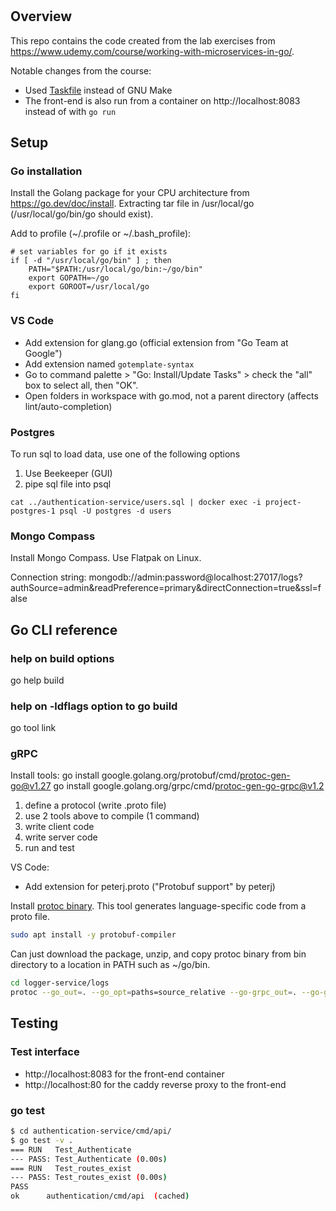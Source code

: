 #

## Overview

This repo contains the code created from the lab exercises from https://www.udemy.com/course/working-with-microservices-in-go/.

Notable changes from the course:
- Used [Taskfile](https://taskfile.dev/) instead of GNU Make
- The front-end is also run from a container on http://localhost:8083 instead of with `go run`

## Setup

### Go installation

Install the Golang package for your CPU architecture from https://go.dev/doc/install.  Extracting tar file in /usr/local/go (/usr/local/go/bin/go should exist).


Add to profile (~/.profile or ~/.bash_profile):
```
# set variables for go if it exists
if [ -d "/usr/local/go/bin" ] ; then
    PATH="$PATH:/usr/local/go/bin:~/go/bin"
    export GOPATH=~/go
    export GOROOT=/usr/local/go
fi
```

### VS Code

- Add extension for glang.go (official extension from "Go Team at Google")
- Add extension named `gotemplate-syntax`
- Go to command palette > "Go: Install/Update Tasks" > check the "all" box to select all, then "OK".
- Open folders in workspace with go.mod, not a parent directory (affects lint/auto-completion)

### Postgres

To run sql to load data, use one of the following options

1. Use Beekeeper (GUI)
2. pipe sql file into psql

```
cat ../authentication-service/users.sql | docker exec -i project-postgres-1 psql -U postgres -d users
```

### Mongo Compass

Install Mongo Compass.  Use Flatpak on Linux.

Connection string:
mongodb://admin:password@localhost:27017/logs?authSource=admin&readPreference=primary&directConnection=true&ssl=false


## Go CLI reference

### help on build options
go help build

### help on -ldflags option to go build
go tool link

### gRPC

Install tools:
go install google.golang.org/protobuf/cmd/protoc-gen-go@v1.27
go install google.golang.org/grpc/cmd/protoc-gen-go-grpc@v1.2

1. define a protocol (write .proto file)
2. use 2 tools above to compile (1 command)
3. write client code
4. write server code
5. run and test


VS Code:
- Add extension for peterj.proto ("Protobuf support" by peterj)

Install [protoc binary](https://grpc.io/docs/protoc-installation).  This tool generates language-specific code from a proto file.


```bash
sudo apt install -y protobuf-compiler
```
Can just download the package, unzip, and copy protoc binary from bin directory to a location in PATH such as ~/go/bin.

```bash
cd logger-service/logs
protoc --go_out=. --go_opt=paths=source_relative --go-grpc_out=. --go-grpc_opt=paths=source_relative logs.proto
```

## Testing

### Test interface

- http://localhost:8083 for the front-end container
- http://localhost:80 for the caddy reverse proxy to the front-end

### go test

```bash
$ cd authentication-service/cmd/api/
$ go test -v .
=== RUN   Test_Authenticate
--- PASS: Test_Authenticate (0.00s)
=== RUN   Test_routes_exist
--- PASS: Test_routes_exist (0.00s)
PASS
ok  	authentication/cmd/api	(cached)
```

